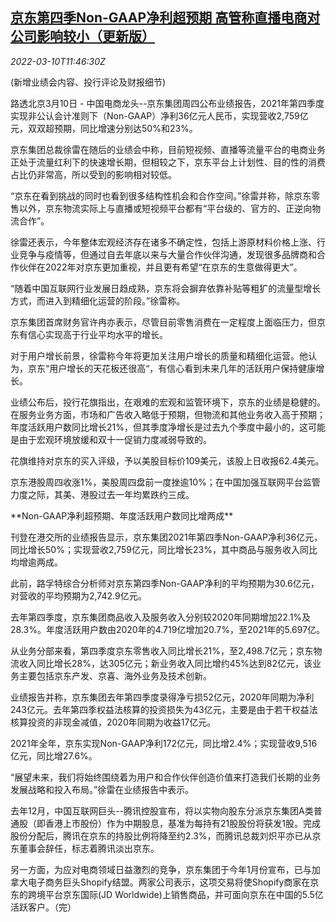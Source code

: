 <!--1646962262000-->
[京东第四季Non-GAAP净利超预期 高管称直播电商对公司影响较小（更新版）](https://cn.reuters.com/article/jd-q4-results-0310-thur-idCNKBS2L714Y)
------

<div><i>2022-03-10T11:46:30Z</i></div><p>(新增业绩会内容、投行评论及财报细节)</p><p>路透北京3月10日 - 中国电商龙头--京东集团周四公布业绩报告，2021年第四季度实现非公认会计准则下（Non-GAAP）净利36亿元人民币，实现营收2,759亿元，双双超预期，同比增速分别达50%和23%。</p><p>京东集团总裁徐雷在随后的业绩会中称，目前短视频、直播等流量平台的电商业务正处于流量红利下的快速增长期，但相较之下，京东平台上计划性、目的性的消费占比仍非常高，所以受到的影响相对较低。</p><p>“京东在看到挑战的同时也看到很多结构性机会和合作空间。”徐雷并称，除京东零售以外，京东物流实际上与直播或短视频平台都有“平台级的、官方的、正逆向物流合作”。</p><p>徐雷还表示，今年整体宏观经济存在诸多不确定性，包括上游原材料价格上涨、行业竞争与疫情等，但通过自去年底以来与大量合作伙伴沟通，发现很多品牌商和合作伙伴在2022年对京东更加重视，并且更有希望“在京东的生意做得更大”。</p><p>“随着中国互联网行业发展日趋成熟，京东将会摒弃依靠补贴等粗犷的流量型增长方式，而进入到精细化运营的阶段。”徐雷称。</p><p>京东集团首席财务官许冉亦表示，尽管目前零售消费在一定程度上面临压力，但京东有信心实现高于行业平均水平的增长。</p><p>对于用户增长前景，徐雷称今年将更加关注用户增长的质量和精细化运营。他认为，京东“用户增长的天花板还很高“，有信心看到未来几年的活跃用户保持健康增长。</p><p>业绩公布后，投行花旗指出，在艰难的宏观和监管环境下，京东的业绩是稳健的。在服务业务方面，市场和广告收入略低于预期，但物流和其他业务收入高于预期；年度活跃用户数同比增长21%，但其季度净增长是过去九个季度中最小的，这可能是由于宏观环境放缓和双十一促销力度减弱导致的。</p><p>花旗维持对京东的买入评级，予以美股目标价109美元，该股上日收报62.4美元。</p><p>京东港股周四收涨1%，美股周四盘前一度挫逾10%；在中国加强互联网平台监管力度之际，其美、港股过去一年均累跌约三成。</p><p>**Non-GAAP净利超预期、年度活跃用户数同比增两成**</p><p>刊登在港交所的业绩报告显示，京东集团2021年第四季Non-GAAP净利36亿元，同比增长50%；实现营收2,759亿元，同比增长23%，其中商品与服务收入同比均增逾两成。</p><p>此前，路孚特综合分析师对京东第四季Non-GAAP净利的平均预期为30.6亿元，对营收的平均预期为2,742.9亿元。</p><p>去年第四季度，京东集团商品收入及服务收入分别较2020年同期增加22.1%及28.3%。年度活跃用户数由2020年的4.719亿增加20.7%，至2021年的5.697亿。</p><p>从业务分部来看，第四季度京东零售收入同比增长21%，至2,498.7亿元；京东物流收入同比增长28%，达305亿元；新业务收入同比增约45%达到82亿元，该业务主要包括京东产发、京喜、海外业务及技术创新。</p><p>业绩报告并称，京东集团去年第四季度录得净亏损52亿元，2020年同期为净利243亿元。去年第四季权益法核算的投资损失为43亿元，主要是由于若干权益法核算投资的非现金减值，2020年同期为收益17亿元。</p><p>2021年全年，京东实现Non-GAAP净利172亿元，同比增2.4%；实现营收9,516亿元，同比增27.6%。</p><p>“展望未来，我们将始终围绕着为用户和合作伙伴创造价值来打造我们长期的业务发展战略和投入布局。”徐雷在业绩报告中表示。</p><p>去年12月，中国互联网巨头--腾讯控股宣布，将以实物向股东分派京东集团A类普通股（即香港上市股份）作为中期股息，基准为每持有21股股份将获发1股。完成股份分配后，腾讯在京东的持股比例将降至约2.3%，而腾讯总裁刘炽平亦已从京东董事会辞任，标志着腾讯淡出京东。</p><p>另一方面，为应对电商领域日益激烈的竞争，京东集团于今年1月份宣布，已与加拿大电子商务巨头Shopify结盟。两家公司表示，这项交易将使Shopify商家在京东的跨境平台京东国际(JD Worldwide)上销售商品，并可面向京东在中国的5.5亿活跃客户。（完） </p>

